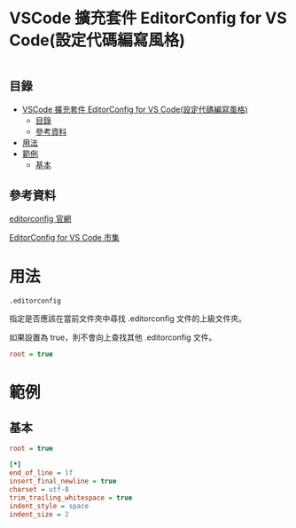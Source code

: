 # VSCode 擴充套件 EditorConfig for VS Code(設定代碼編寫風格)

```
```

## 目錄

- [VSCode 擴充套件 EditorConfig for VS Code(設定代碼編寫風格)](#vscode-擴充套件-editorconfig-for-vs-code設定代碼編寫風格)
	- [目錄](#目錄)
	- [參考資料](#參考資料)
- [用法](#用法)
- [範例](#範例)
	- [基本](#基本)

## 參考資料

[editorconfig 官網](https://editorconfig.org/)

[EditorConfig for VS Code 市集](https://marketplace.visualstudio.com/items?itemName=EditorConfig.EditorConfig)

# 用法

`.editorconfig`

指定是否應該在當前文件夾中尋找 .editorconfig 文件的上級文件夾。

如果設置為 true，則不會向上查找其他 .editorconfig 文件。

```ini
root = true
```

# 範例

## 基本

```ini
root = true

[*]
end_of_line = lf
insert_final_newline = true
charset = utf-8
trim_trailing_whitespace = true
indent_style = space
indent_size = 2
```